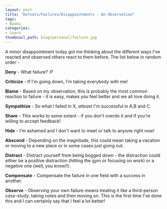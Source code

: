 ```yaml
---
layout: post
title: "Defeats/Failures/Disappointments - An Observation"
tags:
- Books
categories:
- Learn
thumbnail_path: blog/personal/failure.jpg
---
```


A minor disappointment today got me thinking about the different ways I've reacted and observed others react to them before. The list below in random order - 

**Deny** - What failure? :P

**Criticize** - If I'm going down, I'm taking everybody with me!

**Blame** - Based on my observation, this is probably the most common reaction to failure - it is easy, makes you feel better and we all love doing it.

**Sympathize** - So what I failed in X, *atleast* I'm successful in A,B and C.

**Share** - This works to some extent - if you don't overdo it and if you're willing to accept feedback!

**Hide** - I'm ashamed and I don't want to meet or talk to anyone right now!

**Abscond** - Depending on the magnitude, this could mean taking a vacation or moving to a new place or in some cases just going out.

**Distract** - Distract yourself from being bogged down - the distraction could either be a positive distraction (hitting the gym or focusing on work) or a negative one (well, you know!!).

**Compensate** - Compensate the failure in one field with a success in another.

**Observe** - Observing your own failure means treating it like a third-person *case-study*, taking notes and then moving on. This is the first time I've done this and I can certainly say that I feel a lot better!